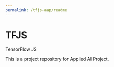 ```yaml
---
permalink: /tfjs-aap/readme
---
```

# TFJS
TensorFlow JS 

This is a project repository for Applied AI Project.


